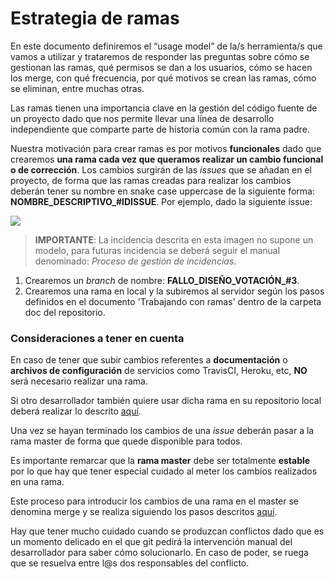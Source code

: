 # Estrategia de ramas

En este documento definiremos el “usage model” de la/s herramienta/s que vamos a utilizar y trataremos de responder las preguntas sobre cómo se gestionan las ramas, qué permisos se dan a los usuarios, cómo se hacen los merge, con qué frecuencia, por qué motivos se crean las ramas, cómo se eliminan, entre muchas otras.

Las ramas tienen una importancia clave en la gestión del código fuente de un proyecto dado que nos permite llevar una línea de desarrollo independiente que comparte parte de historia común con la rama padre. 

Nuestra motivación para crear ramas es por motivos **funcionales** dado que crearemos **una rama cada vez que queramos realizar un cambio funcional o de corrección**. Los cambios surgirán de las *issues* que se añadan en el proyecto, de forma que las ramas creadas para realizar los cambios deberán tener su nombre en snake case uppercase de la siguiente forma: **NOMBRE\_DESCRIPTIVO\_#IDISSUE**. Por ejemplo, dado la siguiente issue:

![](https://i.imgur.com/7xWBEvl.png)

> **IMPORTANTE**: La incidencia descrita en esta imagen no supone un modelo, para futuras incidencia se deberá seguir el manual denominado: *Proceso de gestión de incidencias*.

1. Crearemos un *branch* de nombre: **FALLO\_DISEÑO\_VOTACIÓN\_#3**. 
2. Crearemos una rama en local y la subiremos al servidor según los pasos definidos en el documento 'Trabajando con ramas' dentro de la carpeta doc del repositorio.

### Consideraciones a tener en cuenta

En caso de tener que subir cambios referentes a **documentación** o **archivos de configuración** de servicios como TravisCI, Heroku, etc, **NO** será necesario realizar una rama.

Si otro desarrollador también quiere usar dicha rama en su repositorio local deberá realizar lo descrito [aquí](https://1984.lsi.us.es/wiki-egc/index.php/Usando_una_rama_del_servidor). 

Una vez se hayan terminado los cambios de una *issue* deberán pasar a la rama master de forma que quede disponible para todos.

Es importante remarcar que la **rama master** debe ser totalmente **estable** por lo que hay que tener especial cuidado al meter los cambios realizados en una rama. 

Este proceso para introducir los cambios de una rama en el master se denomina merge y se realiza siguiendo los pasos descritos [aquí](https://1984.lsi.us.es/wiki-egc/index.php/Uniendo_ramas). 

Hay que tener mucho cuidado cuando se produzcan conflictos dado que es un momento delicado en el que git pedirá la intervención manual del desarrollador para saber cómo solucionarlo. En caso de poder, se ruega que se resuelva entre l@s dos responsables del conflicto.